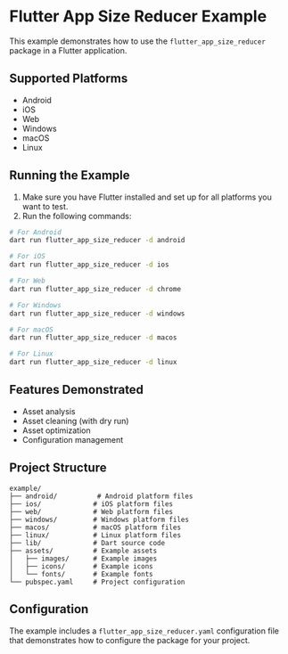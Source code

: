 # Flutter App Size Reducer Example

This example demonstrates how to use the `flutter_app_size_reducer` package in a Flutter application.

## Supported Platforms

- Android
- iOS
- Web
- Windows
- macOS
- Linux

## Running the Example

1. Make sure you have Flutter installed and set up for all platforms you want to test.
2. Run the following commands:

```bash
# For Android
dart run flutter_app_size_reducer -d android

# For iOS
dart run flutter_app_size_reducer -d ios

# For Web
dart run flutter_app_size_reducer -d chrome

# For Windows
dart run flutter_app_size_reducer -d windows

# For macOS
dart run flutter_app_size_reducer -d macos

# For Linux
dart run flutter_app_size_reducer -d linux
```

## Features Demonstrated

- Asset analysis
- Asset cleaning (with dry run)
- Asset optimization
- Configuration management

## Project Structure

```
example/
├── android/          # Android platform files
├── ios/             # iOS platform files
├── web/             # Web platform files
├── windows/         # Windows platform files
├── macos/           # macOS platform files
├── linux/           # Linux platform files
├── lib/             # Dart source code
├── assets/          # Example assets
│   ├── images/      # Example images
│   ├── icons/       # Example icons
│   └── fonts/       # Example fonts
└── pubspec.yaml     # Project configuration
```

## Configuration

The example includes a `flutter_app_size_reducer.yaml` configuration file that demonstrates how to configure the package for your project.
